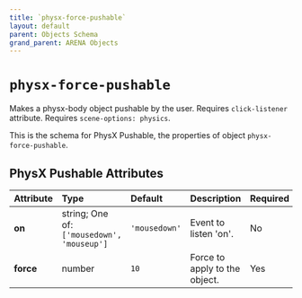 ```yaml
---
title: `physx-force-pushable`
layout: default
parent: Objects Schema
grand_parent: ARENA Objects
---
```


<!--CAUTION: This file is autogenerated from https://github.com/arenaxr/arena-schemas. Changes made here may be overwritten.-->


`physx-force-pushable`
======================


Makes a physx-body object pushable by the user. Requires `click-listener` attribute. Requires `scene-options: physics`.

This is the schema for PhysX Pushable, the properties of object `physx-force-pushable`.

PhysX Pushable Attributes
--------------------------

|Attribute|Type|Default|Description|Required|
| :--- | :--- | :--- | :--- | :--- |
|**on**|string; One of: ```['mousedown', 'mouseup']```|```'mousedown'```|Event to listen 'on'.|No|
|**force**|number|```10```|Force to apply to the object.|Yes|
